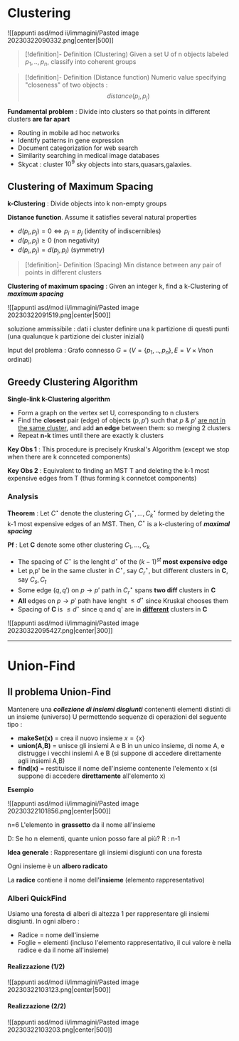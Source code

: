 
# Clustering

![[appunti asd/mod ii/immagini/Pasted image 20230322090332.png|center|500]]

>[!definition]- Definition (Clustering)
>Given a set U of n objects labeled $p_1,..,p_n$, classify into coherent groups

>[!definition]- Definition (Distance function)
>Numeric value specifying "closeness" of two objects : $$distance(p_i,p_j)$$

**Fundamental problem** : Divide into clusters so that points in different clusters **are far apart**
- Routing in mobile ad hoc networks
- Identify patterns in gene expression
- Document categorization for web search
- Similarity searching in medical image databases
- Skycat : cluster $10^9$ sky objects into stars,quasars,galaxies.

## Clustering of Maximum Spacing

**k-Clustering** : Divide objects into k non-empty groups

**Distance function**. Assume it satisfies several natural properties
- $d(p_i,p_j)=0\iff p_i=p_j$ (identity of indiscernibles)
- $d(p_i,p_j)\geq0$ (non negativity)
- $d(p_i,p_j)=d(p_j,p_i)$ (symmetry)

>[!definition]- Definition (Spacing)
>Min distance between any pair of points in different clusters

**Clustering of maximum spacing** : Given an integer k, find a k-Clustering of _**maximum spacing**_

![[appunti asd/mod ii/immagini/Pasted image 20230322091519.png|center|500]]


soluzione ammissibile  : dati i cluster definire una k partizione di questi punti (una qualunque k partizione dei cluster iniziali)

Input del problema : Grafo connesso $G=(V=\{p_1,..,p_n\},E=V\times V\text{non ordinati})$   

## Greedy Clustering Algorithm

**Single-link k-Clustering algorithm**
- Form a graph on the vertex set U, corresponding to n clusters
- Find the **closest** pair (edge) of objects $(p,p')$ such that $p\:\&\:p'$ <u>are not in the same cluster</u>, and add **an edge** between them: so merging 2 clusters
- Repeat **n-k** times until there are exactly k clusters

**Key Obs 1** : This procedure is precisely Kruskal's Algorithm (except we stop when there are k connceted components)

**Key Obs 2** : Equivalent to finding an MST T and deleting the k-1 most expensive edges from T (thus forming k connetcet components)

### Analysis

**Theorem** : Let $C^\star$ denote the clustering $C_1^\star,...,C_k^\star$ formed by deleting the k-1 most expensive edges of an MST. Then, $C^\star$  is a k-clustering of _**maximal spacing**_

**Pf** : Let **C** denote some other clustering $C_1,...,C_k$
- The spacing of $C^\star$ is the lenght $d^\star$ of the $(k-1)^{st}$ **most expensive edge**
- Let p,p' be in the same cluster in $C^\star$, say $C_r^\star$, but different clusters in **C**, say $C_s,C_t$
- Some edge $(q,q')$ on $p\to p'$ path in $C_r^\star$ spans **two diff** clusters in **C**
- **All** edges on $p\to p'$ path have lenght $\leq d^\star$ since Kruskal chooses them
- Spacing of **C** is $\leq d^\star$ since q and q' are in <u><b>different</b></u> clusters in **C**

![[appunti asd/mod ii/immagini/Pasted image 20230322095427.png|center|300]]

---
# Union-Find

## Il problema Union-Find

Mantenere una **_collezione di insiemi disgiunti_** contenenti elementi distinti di un insieme (universo) U permettendo sequenze di operazioni del seguente tipo : 
- **makeSet(x)** = crea il nuovo insieme $x=\{x\}$
- **union(A,B)** = unisce gli insiemi A e B in un unico insieme, di nome A, e distrugge i vecchi insiemi A e B (si suppone di accedere direttamente agli insiemi A,B)
- **find(x)** = restituisce il nome dell'insieme contenente l'elemento x (si suppone di accedere **direttamente** all'elemento x) 

**Esempio**

![[appunti asd/mod ii/immagini/Pasted image 20230322101856.png|center|500]]

n=6
L'elemento in **grassetto** da il nome all'insieme

D: Se ho n elementi, quante union posso fare al più?
R : n-1

**Idea generale** : Rappresentare gli insiemi disgiunti con una foresta

Ogni insieme è un **albero radicato**

La **radice** contiene il nome dell'**insieme** (elemento rappresentativo)

### Alberi QuickFind

Usiamo una foresta di alberi di altezza 1 per rappresentare gli insiemi disgiunti. In ogni albero : 
- Radice = nome dell'insieme
- Foglie = elementi (incluso l'elemento rappresentativo, il cui valore è nella radice e da il nome all'insieme)

#### Realizzazione (1/2)

![[appunti asd/mod ii/immagini/Pasted image 20230322103123.png|center|500]]

#### Realizzazione (2/2)

![[appunti asd/mod ii/immagini/Pasted image 20230322103203.png|center|500]]



